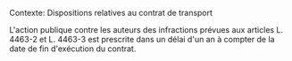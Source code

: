 Contexte: Dispositions relatives au contrat de transport

L'action publique contre les auteurs des infractions prévues aux articles L. 4463-2 et L. 4463-3 est prescrite dans un délai d'un an à compter de la date de fin d'exécution du contrat.